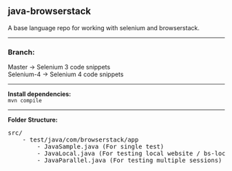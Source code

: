 ## <b> java-browserstack </b>

A base language repo for working with selenium and browserstack.

---
### <b> Branch: </b> <br/>
Master -> Selenium 3 code snippets<br/>
Selenium-4 -> Selenium 4 code snippets

---
<b>Install dependencies:</b> <br />
` mvn compile `

---
<b>Folder Structure:</b> <br />

<pre>
src/
    - test/java/com/browserstack/app
        - JavaSample.java (For single test)
        - JavaLocal.java (For testing local website / bs-local setup)
        - JavaParallel.java (For testing multiple sessions)

</ pre>